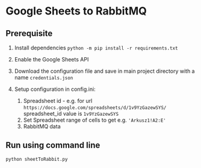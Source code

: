 # Google Sheets to RabbitMQ

## Prerequisite

1. Install dependencies
`python -m pip install -r requirements.txt`

2. Enable the Google Sheets API
3. Download the configuration file and save in main project directory with a name `credentials.json`
4. Setup configuration in config.ini:
    1. Spreadsheet id  - e.g. for url `https://docs.google.com/spreadsheets/d/1v9YzGazewSYS/`
    spreadsheet_id value is `1v9YzGazewSYS`
    2. Set Spreadsheet range of cells to get e.g. `'Arkusz1!A2:E'`
    3. RabbitMQ data

## Run using command line
`python sheetToRabbit.py`